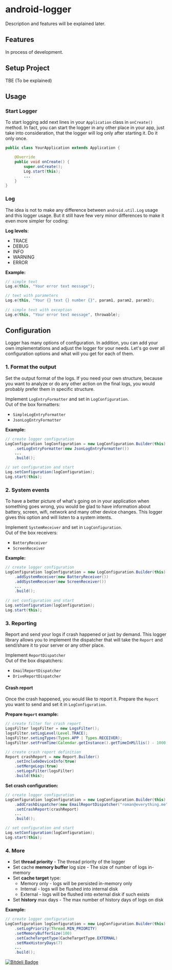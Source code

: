 android-logger
==============

Description and features will be explained later.

## Features
In process of development.

## Setup Project

TBE (To be explained)

## Usage

### Start Logger
To start logging add next lines in your `Application` class in `onCreate()` method. In fact, you can start the logger in any other place in your app, just take into consideration, that the logger will log only after starting it. Do it only once.

``` java
public class YourApplication extends Application {

	@Override
	public void onCreate() {
		super.onCreate();
		Log.start(this);
		...
	}
}
```

### Log 

The idea is not to make any difference between `android.util.Log` usage and this logger usage. But it still have few very minor differences to make it even more simpler for coding:

**Log levels**:
* TRACE
* DEBUG
* INFO
* WARNING
* ERROR

**Example:**

``` java
// simple text
Log.e(this, "Your error text message");

// text with parameters
Log.e(this, "Your {} text {} number {}", param1, param2, param3);
	
// simple text with exception
Log.e(this, "Your error text message", throwable);
```


## Configuration

Logger has many options of configuration. In addition, you can add your own implementations and adjust the logger for your needs. Let's go over all configuration options and what will you get for each of them.

### 1. Format the output
Set the output format of the logs. If you need your own structure, because you want to analyze or do any other action on the final logs, you would probably prefer them in specific structure.

Implement `LogEntryFormatter` and set in `LogConfiguration`.<br>
Out of the box formatters:
* `SimpleLogEntryFormatter`
* `JsonLogEntryFormatter`

**Example:**
``` java
// create logger configuration
LogConfiguration logConfiguration = new LogConfiguration.Builder(this)
	.setLogEntryFormatter(new JsonLogEntryFormatter())
	...
	.build();

// set configuration and start	
Log.setConfiguration(logConfiguration);
Log.start(this);
```

### 2. System events
To have a better picture of what's going on in your application when something goes wrong, you would be glad to have information about battery, screen, wifi, network and many other device changes. This logger gives this option and will listen to a system intents. 

Implement `SystemReceiver` and set in `LogConfiguration`.<br>
Out of the box receivers:
* `BatteryReceiver`
* `ScreenReceiver`
 
**Example:**

``` java
// create logger configuration
LogConfiguration logConfiguration = new LogConfiguration.Builder(this)
	.addSystemReceiver(new BatteryReceiver())
	.addSystemReceiver(new ScreenReceiver())
	...
	.build();
	
// set configuration and start	
Log.setConfiguration(logConfiguration);
Log.start(this);
```

### 3. Reporting
Report and send your logs if crash happened or just by demand. This logger library allows you to implement the dispatcher that will take the `Report` and send/share it to your server or any other place.

Implement `ReportDispatcher`<br>
Out of the box dispatchers:
* `EmailReportDispatcher`
* `DriveReportDispatcher`
 
#### Crash report

Once the crash happened, you would like to report it. Prepare the `Report` you want to send and set it in `LogConfiguration`.
 
**Prepare `Report` example:**

``` java
// create filter for crash report
LogsFilter logsFilter = new LogsFilter();
logsFilter.setLogLevel(Level.TRACE);
logsFilter.setLogTypes(Types.APP | Types.RECEIVER);
logsFilter.setFromTime(Calendar.getInstance().getTimeInMillis() - 1000 * 60 * 60);

// create crash report definition
Report crashReport = new Report.Builder()
    .setIncludeDeviceInfo(true)
    .setMergeLogs(true)
    .setLogsFilter(logsFilter)
    .build(this);
```

**Set crash configuration:**

``` java
// create logger configuration
LogConfiguration logConfiguration = new LogConfiguration.Builder(this)
    .addCrashDispatcher(new EmailReportDispatcher("roman@everything.me"))
    .setCrashReport(crashReport)
    ...
    .build();

// set configuration and start	
Log.setConfiguration(logConfiguration);
Log.start(this);
```

### 4. More

- Set **thread priority** - The thread priority of the logger
- Set cache **memory buffer** log size - The size of number of logs in-memory
- Set **cache target** type:
	- Memory only - logs will be persisted in-memory only
	- Internal - logs will be flushed into internal disk
	- External - logs will be flushed into external disk if such exists
- Set **history** max days - The max number of history days of logs on disk	

**Example:**

``` java
// create logger configuration
LogConfiguration logConfiguration = new LogConfiguration.Builder(this)
    .setLogPriority(Thread.MIN_PRIORITY)
    .setMemoryBufferSize(100)
    .setCacheTargetType(CacheTargetType.EXTERNAL)
    .setMaxHistoryDays(7)
    ...
    .build();
```

[![Bitdeli Badge](https://d2weczhvl823v0.cloudfront.net/EverythingMe/android-logger/trend.png)](https://bitdeli.com/free "Bitdeli Badge")